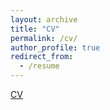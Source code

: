```yaml
---
layout: archive
title: "CV"
permalink: /cv/
author_profile: true
redirect_from:
  - /resume
---
```


<a href= "cobrienudry.github.io/files/O_Brien_UdryCleo_07_15_21.pdf">CV</a>
